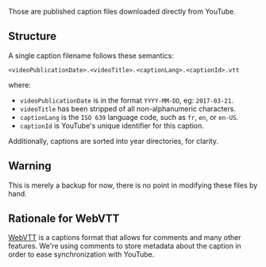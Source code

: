 Those are published caption files downloaded directly from YouTube.


## Structure

A single caption filename follows these semantics:

```
<videoPublicationDate>.<videoTitle>.<captionLang>.<captionId>.vtt
```

where:

- `videoPublicationDate` is in the format `YYYY-MM-DD`, eg: `2017-03-21`.
- `videoTitle` has been stripped of all non-alphanumeric characters.
- `captionLang` is the `ISO 639` language code, such as `fr`, `en`, or `en-US`.
- `captionId` is YouTube's unique identifier for this caption.

Additionally, captions are sorted into year directories, for clarity.


## Warning

This is merely a backup for now, there is no point in modifying these files by hand.


## Rationale for WebVTT

[WebVTT](https://w3c.github.io/webvtt/) is a captions format that allows for
comments and many other features. We're using comments to store metadata
about the caption in order to ease synchronization with YouTube.

